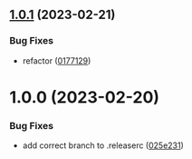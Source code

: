 ## [1.0.1](https://github.com/lachiejames/generate-project/compare/v1.0.0...v1.0.1) (2023-02-21)


### Bug Fixes

* refactor ([0177129](https://github.com/lachiejames/generate-project/commit/01771298b9659abc2f41abbb07f79ba3191cb892))

# 1.0.0 (2023-02-20)


### Bug Fixes

* add correct branch to .releaserc ([025e231](https://github.com/lachiejames/generate-project/commit/025e23117c3aa924a409e45d1155e7b6ad3abecd))
